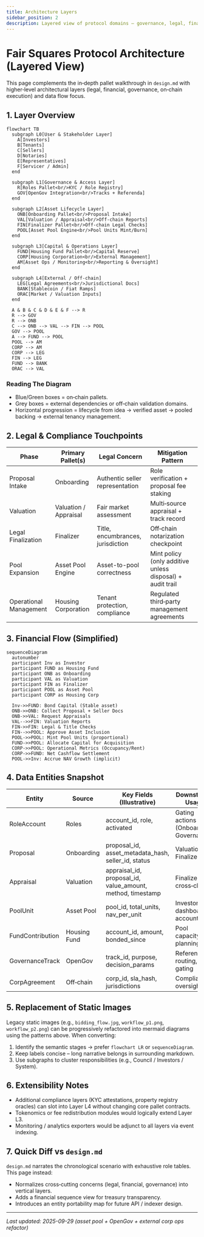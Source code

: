 ```yaml
---
title: Architecture Layers
sidebar_position: 2
description: Layered view of protocol domains – governance, legal, financial & on-chain execution.
---
```


# Fair Squares Protocol Architecture (Layered View)

This page complements the in‑depth pallet walkthrough in `design.md` with higher‑level architectural layers (legal, financial, governance, on‑chain execution) and data flow focus.

## 1. Layer Overview

```mermaid
flowchart TB
  subgraph L0[User & Stakeholder Layer]
    A[Investors]
    B[Tenants]
    C[Sellers]
    D[Notaries]
    E[Representatives]
    F[Servicer / Admin]
  end

  subgraph L1[Governance & Access Layer]
    R[Roles Pallet<br/>KYC / Role Registry]
    GOV[OpenGov Integration<br/>Tracks + Referenda]
  end

  subgraph L2[Asset Lifecycle Layer]
    ONB[Onboarding Pallet<br/>Proposal Intake]
    VAL[Valuation / Appraisal<br/>Off-chain Reports]
    FIN[Finalizer Pallet<br/>Off-chain Legal Checks]
    POOL[Asset Pool Engine<br/>Pool Units Mint/Burn]
  end

  subgraph L3[Capital & Operations Layer]
    FUND[Housing Fund Pallet<br/>Capital Reserve]
    CORP[Housing Corporation<br/>External Management]
    AM[Asset Ops / Monitoring<br/>Reporting & Oversight]
  end

  subgraph L4[External / Off-chain]
    LEG[Legal Agreements<br/>Jurisdictional Docs]
    BANK[Stablecoin / Fiat Ramps]
    ORAC[Market / Valuation Inputs]
  end

  A & B & C & D & E & F --> R
  R --> GOV
  R --> ONB
  C --> ONB --> VAL --> FIN --> POOL
  GOV --> POOL
  A --> FUND --> POOL
  POOL --> AM
  CORP --> AM
  CORP --> LEG
  FIN --> LEG
  FUND --> BANK
  ORAC --> VAL
```

### Reading The Diagram
- Blue/Green boxes = on‑chain pallets.
- Grey boxes = external dependencies or off‑chain validation domains.
- Horizontal progression = lifecycle from idea → verified asset → pooled backing → external tenancy management.

## 2. Legal & Compliance Touchpoints

| Phase | Primary Pallet(s) | Legal Concern | Mitigation Pattern |
|-------|-------------------|---------------|--------------------|
| Proposal Intake | Onboarding | Authentic seller representation | Role verification + proposal fee staking |
| Valuation | Valuation / Appraisal | Fair market assessment | Multi‑source appraisal + track record |
| Legal Finalization | Finalizer | Title, encumbrances, jurisdiction | Off‑chain notarization checkpoint |
| Pool Expansion | Asset Pool Engine | Asset-to-pool correctness | Mint policy (only additive unless disposal) + audit trail |
| Operational Management | Housing Corporation | Tenant protection, compliance | Regulated third‑party management agreements |

## 3. Financial Flow (Simplified)

```mermaid
sequenceDiagram
  autonumber
  participant Inv as Investor
  participant FUND as Housing Fund
  participant ONB as Onboarding
  participant VAL as Valuation
  participant FIN as Finalizer
  participant POOL as Asset Pool
  participant CORP as Housing Corp

  Inv->>FUND: Bond Capital (Stable asset)
  ONB->>ONB: Collect Proposal + Seller Docs
  ONB->>VAL: Request Appraisals
  VAL-->>FIN: Valuation Reports
  FIN->>FIN: Legal & Title Checks
  FIN-->>POOL: Approve Asset Inclusion
  POOL->>POOL: Mint Pool Units (proportional)
  FUND->>POOL: Allocate Capital for Acquisition
  CORP->>POOL: Operational Metrics (Occupancy/Rent)
  CORP->>FUND: Net Cashflow Settlement
  POOL->>Inv: Accrue NAV Growth (implicit)
```

## 4. Data Entities Snapshot

| Entity | Source | Key Fields (Illustrative) | Downstream Usage |
|--------|--------|---------------------------|------------------|
| RoleAccount | Roles | account_id, role, activated | Gating actions (Onboarding, Governance) |
| Proposal | Onboarding | proposal_id, asset_metadata_hash, seller_id, status | Valuation, Finalizer |
| Appraisal | Valuation | appraisal_id, proposal_id, value_amount, method, timestamp | Finalizer cross‑checks |
| PoolUnit | Asset Pool | pool_id, total_units, nav_per_unit | Investor dashboards, accounting |
| FundContribution | Housing Fund | account_id, amount, bonded_since | Pool capacity planning |
| GovernanceTrack | OpenGov | track_id, purpose, decision_params | Referendum routing, risk gating |
| CorpAgreement | Off‑chain | corp_id, sla_hash, jurisdictions | Compliance oversight |

## 5. Replacement of Static Images

Legacy static images (e.g., `bidding_flow.jpg`, `workflow_p1.png`, `workflow_p2.png`) can be progressively refactored into mermaid diagrams using the patterns above. When converting:
1. Identify the semantic stages → prefer `flowchart LR` or `sequenceDiagram`.
2. Keep labels concise – long narrative belongs in surrounding markdown.
3. Use subgraphs to cluster responsibilities (e.g., Council / Investors / System).

## 6. Extensibility Notes
- Additional compliance layers (KYC attestations, property registry oracles) can slot into Layer L4 without changing core pallet contracts.
- Tokenomics or fee redistribution modules would logically extend Layer L3.
- Monitoring / analytics exporters would be adjunct to all layers via event indexing.

## 7. Quick Diff vs `design.md`
`design.md` narrates the chronological scenario with exhaustive role tables. This page instead:
- Normalizes cross‑cutting concerns (legal, financial, governance) into vertical layers.
- Adds a financial sequence view for treasury transparency.
- Introduces an entity portability map for future API / indexer design.

---
_Last updated: 2025-09-29 (asset pool + OpenGov + external corp ops refactor)_
